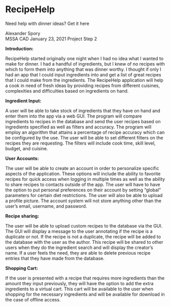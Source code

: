 # RecipeHelp
Need help with dinner ideas? Get it here

<div style="text-align: justify">Alexander Spory</div>
MSSA CAD
January 23, 2021
Project Step 2

**Introduction:**

RecipeHelp started originally one night when I had no idea what I wanted to make for dinner.  I had a handful of ingredients, but I knew of no recipes with which to form them into anything that was dinner worthy.  I thought if only I had an app that I could input ingredients into and get a list of great recipes that I could make from the ingredients. The RecipeHelp application will help a cook in need of fresh ideas by providing recipes from different cuisines, complexities and difficulties based on ingredients on hand.

**Ingredient Input:**

A user will be able to take stock of ingredients that they have on hand and enter them into the app via a web GUI.  The program will compare ingredients to recipes in the database and send the user recipes based on ingredients specified as well as filters and accuracy.  The program will employ an algorithm that attains a percentage of recipe accuracy which can be configured by the use.  The user will be able to set different filters on the recipes they are requesting.  The filters will include cook time, skill level, budget, and cuisine.  

**User Accounts:**

The user will be able to create an account in order to personalize specific aspects of the application.  These options will include the ability to favorite recipes for quick access when logging in multiple times as well as the ability to share recipes to contacts outside of the app.  The user will have to have the option to put personal preferences on their account by setting “global” parameters for certain diet restrictions.  The user will also be able to upload a profile picture.  The account system will not store anything other than the user’s email, username, and password.

**Recipe sharing:**

The user will be able to upload custom recipes to the database via the GUI.   The GUI will display a message to the user annotating if the recipe is a duplicate or not.  If the recipe is not a duplicate, the recipe will be added to the database with the user as the author.  This recipe will be shared to other users when they do the ingredient search and will display the creator’s name.  If a user feels the need, they are able to delete previous recipe entries that they have made from the database.  
 
**Shopping Cart:**

If the user is presented with a recipe that requires more ingredients than the amount they input previously, they will have the option to add the extra ingredients to a virtual cart.  This cart will be available to the user when shopping for the necessary ingredients and will be available for download in the case of offline access.
